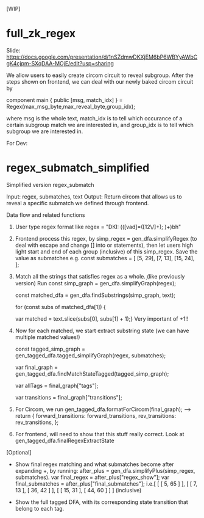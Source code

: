 [WIP]

# full_zk_regex

Slide: https://docs.google.com/presentation/d/1nSZdmwDKXjEM6bP6WBYyAWbCgK4cjpm-SXqDAA-MOjE/edit?usp=sharing

We allow users to easily create circom circuit to reveal subgroup. After the steps shown on frontend, we can deal with our newly baked circom circuit by

component main { public [msg, match_idx] } = Regex(max_msg_byte,max_reveal_byte,group_idx);

where msg is the whole text, match_idx is to tell which occurance of a certain subgroup match we are interested in, and group_idx is to tell which subgroup we are interested in.

For Dev:

# regex_submatch_simplified

Simplified version regex_submatch

Input: regex, submatches, text
Output: Return circom that allows us to reveal a specific submatch we defined through frontend.

Data flow and related functions

1. User type regex format like regex = "DKI: (([vad]=([12\\/]+); )+)bh"
2. Frontend process this regex, by simp_regex = gen_dfa.simplifyRegex
   (to deal with escape and change [] into or statements), then let users high light start and end of each group (inclusive) of this simp_regex. Save the value as submatches e.g.
   const submatches = [
   [5, 29],
   [7, 13],
   [15, 24],
   ];
3. Match all the strings that satisfies regex as a whole. ฺ(like previously version)
   Run
   const simp_graph = gen_dfa.simplifyGraph(regex);

   const matched_dfa = gen_dfa.findSubstrings(simp_graph, text);

   for (const subs of matched_dfa[1]) {

   var matched = text.slice(subs[0], subs[1] + 1);} Very important of +1!!

4. Now for each matched, we start extract substring state (we can have multiple matched values!)

   const tagged_simp_graph = gen_tagged_dfa.tagged_simplifyGraph(regex, submatches);

   var final_graph = gen_tagged_dfa.findMatchStateTagged(tagged_simp_graph);

   var allTags = final_graph["tags"];

   var transitions = final_graph["transitions"];

5. For Circom, we run
   gen_tagged_dfa.formatForCircom(final_graph); --> return
   {
   forward_transitions: forward_transitions,
   rev_transitions: rev_transitions,
   };

6. For frontend, will need to show that this stuff really correct. Look at gen_tagged_dfa.finalRegexExtractState

[Optional]

- Show final regex matching and what submatches become after expanding +, by running: after_plus = gen_dfa.simplifyPlus(simp_regex, submatches).
  var final_regex = after_plus["regex_show"];
  var final_submatches = after_plus["final_submatches"]; i.e.[
  [ [ 5, 65 ] ],
  [ [ 7, 13 ], [ 36, 42 ] ],
  [ [ 15, 31 ], [ 44, 60 ] ]
  ]
  (inclusive)

- Show the full tagged DFA, with its corresponding state transition that belong to each tag.
